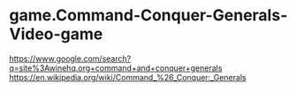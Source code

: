 # game.Command-Conquer-Generals-Video-game
https://www.google.com/search?q=site%3Awinehq.org+command+and+conquer+generals https://en.wikipedia.org/wiki/Command_%26_Conquer:_Generals
